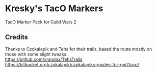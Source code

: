 # Kresky's TacO Markers
TacO Marker Pack for Guild Wars 2

## Credits
Thanks to Czokalapik and Tehs for their trails, based the route mostly on those with some slight tweaks.  
https://github.com/xrandox/TehsTrails  
https://bitbucket.org/czokalapik/czokalapiks-guides-for-gw2taco/
